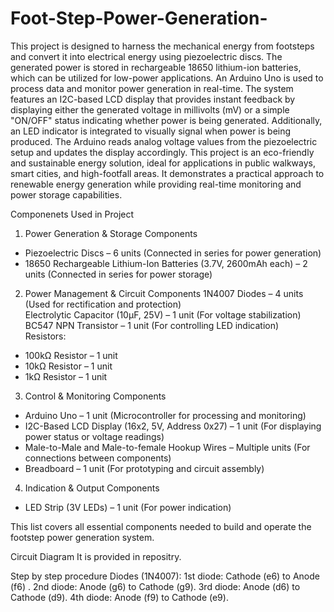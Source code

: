 # Foot-Step-Power-Generation-
This project is designed to harness the mechanical energy from footsteps and convert it into electrical energy using piezoelectric discs. The generated power is stored in rechargeable 18650 lithium-ion batteries, which can be utilized for low-power applications. An Arduino Uno is used to process data and monitor power generation in real-time.
The system features an I2C-based LCD display that provides instant feedback by displaying either the generated voltage in millivolts (mV) or a simple "ON/OFF" status indicating whether power is being generated. Additionally, an LED indicator is integrated to visually signal when power is being produced. The Arduino reads analog voltage values from the piezoelectric setup and updates the display accordingly.
This project is an eco-friendly and sustainable energy solution, ideal for applications in public walkways, smart cities, and high-footfall areas. It demonstrates a practical approach to renewable energy generation while providing real-time monitoring and power storage capabilities.

Componenets Used in Project
1. Power Generation & Storage Components
- Piezoelectric Discs – 6 units (Connected in series for power generation)  
- 18650 Rechargeable Lithium-Ion Batteries (3.7V, 2600mAh each) – 2 units (Connected in series for power storage)  

2. Power Management & Circuit Components
1N4007 Diodes – 4 units (Used for rectification and protection)  
Electrolytic Capacitor (10µF, 25V) – 1 unit (For voltage stabilization)  
BC547 NPN Transistor – 1 unit (For controlling LED indication)  
Resistors:  
- 100kΩ Resistor – 1 unit  
- 10kΩ Resistor – 1 unit  
- 1kΩ Resistor – 1 unit  

3. Control & Monitoring Components
- Arduino Uno – 1 unit (Microcontroller for processing and monitoring)  
- I2C-Based LCD Display (16x2, 5V, Address 0x27) – 1 unit (For displaying power status or voltage readings)  
- Male-to-Male and Male-to-female Hookup Wires – Multiple units (For connections between components)  
- Breadboard – 1 unit (For prototyping and circuit assembly)  

4. Indication & Output Components 
- LED Strip (3V LEDs) – 1 unit (For power indication)
 
This list covers all essential components needed to build and operate the footstep power generation system.

Circuit Diagram
It is provided in repositry.

Step by step procedure
Diodes (1N4007):
1st diode: Cathode (e6) to Anode (f6) .
2nd diode: Anode (g6) to Cathode (g9).
3rd diode: Anode (d6) to Cathode (d9).
4th diode: Anode (f9) to Cathode (e9).


